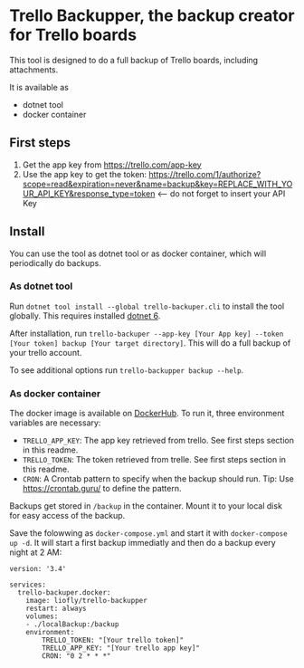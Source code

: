 # Trello Backupper, the backup creator for Trello boards

This tool is designed to do a full backup of Trello boards, including attachments.

It is available as

- dotnet tool
- docker container

## First steps

1. Get the app key from https://trello.com/app-key
2. Use the app key to get the token: https://trello.com/1/authorize?scope=read&expiration=never&name=backup&key=REPLACE_WITH_YOUR_API_KEY&response_type=token <-- do not forget to insert your API Key

## Install

You can use the tool as dotnet tool or as docker container, which will periodically do backups.

### As dotnet tool

Run `dotnet tool install --global trello-backuper.cli` to install the tool globally. This requires installed [dotnet 6](https://dotnet.microsoft.com/en-us/download/dotnet/6.0).

After installation, run `trello-backuper --app-key [Your App key] --token [Your token] backup [Your target directory]`. This will do
a full backup of your trello account.

To see additional options run `trello-backupper backup --help`.

### As docker container

The docker image is available on [DockerHub](https://hub.docker.com/r/liofly/trello-backupper). To run it, three environment variables are necessary:

- `TRELLO_APP_KEY`: The app key retrieved from trello. See first steps section in this readme.
- `TRELLO_TOKEN`: The token retrieved from trelle. See first steps section in this readme.
- `CRON`: A Crontab pattern to specify when the backup should run. Tip: Use https://crontab.guru/ to define the pattern.

Backups get stored in `/backup` in the container. Mount it to your local disk for easy access of the backup.

Save the folowwing as `docker-compose.yml` and start it with `docker-compose up -d`. It will start a first backup immediatly and then do a backup every night at 2 AM:
```
version: '3.4'

services:
  trello-backuper.docker:
    image: liofly/trello-backupper
    restart: always
    volumes:
    - ./localBackup:/backup
    environment:
        TRELLO_TOKEN: "[Your trello token]"
        TRELLO_APP_KEY: "[Your trello app key]"
        CRON: "0 2 * * *"
```